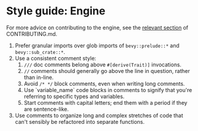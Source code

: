 # Style guide: Engine

For more advice on contributing to the engine, see the [relevant section](../../../CONTRIBUTING.md#contributing-your-own-ideas) of CONTRIBUTING.md.

1. Prefer granular imports over glob imports of `bevy::prelude::*` and `bevy::sub_crate::*`.
2. Use a consistent comment style:
   1. `///` doc comments belong above `#[derive(Trait)]` invocations.
   2. `//` comments should generally go above the line in question, rather than in-line.
   3. Avoid `/* */` block comments, even when writing long comments.
   4. Use \`variable_name\` code blocks in comments to signify that you're referring to specific types and variables.
   5. Start comments with capital letters; end them with a period if they are sentence-like.
3. Use comments to organize long and complex stretches of code that can't sensibly be refactored into separate functions.
